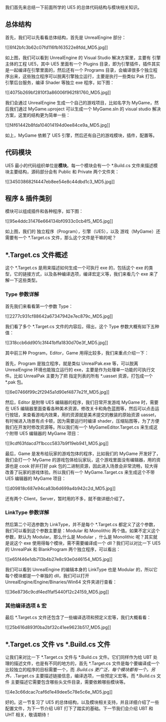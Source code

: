我们首先来总结一下前面所学的 UE5 的总体代码结构与模块相关知识。

## 总体结构

首先，我们可以先看看总体结构，首先是 UnrealEngine 部分：

![[6f42bfc3b62c07fd116fb163522e8fdd_MD5.jpg]]

如上图，我们可以看到 UnrealEngine 的 Visual Studio 解决方案里，主要有 引擎主体的工程 UE5，其中 UE5 里面有一个 Plugins 目录，即为引擎插件，插件其实是一起编译在引擎里面的，然后还有一个 Programs 目录，会编译很多个独立程序出来，这些独立程序可以脱离引擎独立运行，主要是执行一些类似 Pak 打包，引擎后台服务，编译 Shader 等独立 exe 程序，如下图：

![[4075b269bf2810f3a86006f962f81760_MD5.jpg]]

我们会通过 UnrealEngine 生成一个自己的游戏项目，比如名字为 MyGame，然后我们通过 MyGame.uproject 可以生成一个 MyGame.sln 的 visual studio 解决方案，这里的结构更为简单一些：

![[f4f61442b8fda104014194d0ee84ce9a_MD5.jpg]]

如上，MyGame 依赖了 UE5 引擎，然后还有自己的游戏模块，插件，配置等。

## 代码模块

UE5 最小的代码组织单位是**模块**。每一个模块会有一个 *.Build.cs 文件来描述模块主要结构，源码部分会有 Public 和 Private 两个文件夹：

![[345038682f4447eb8ee54e8c44dbd1c3_MD5.jpg]]

## 程序 & 插件类别

模块可以组成插件和各种程序，如下图：

![[95e4ddc31476e664134bf0933c0cb4f5_MD5.jpg]]

如上图，我们的 独立程序（Program），引擎（UE5），以及 游戏（MyGame）还需要有一个 *.Target.cs 文件，那么这个文件是干嘛的呢？

## *.Target.cs 文件概述

这个 *.Target.cs 是用来描述如何生成一个可执行 exe 的，包括这个 exe 的类型，它的链接方式，以及各种编译选项，编译宏定义等，我们来看几个 exe 来了解一下这些类型。

### **Type 参数详解**

首先我们来看看第一个参数 Type：

![[2277c931cf88642a67347942e7ec879c_MD5.jpg]]

我们看了多个 *.Target.cs 文件的内容后，得出，这个 Type 参数大概有如下五种值：

![[318ccb6dd901c3f441bffa1830d70e3f_MD5.jpg]]

其中前三种 Program，Editor，Game 用得比较多，我们来重点介绍一下：

首先，Program 是独立程序，就是类似 UnrealPak.exe 等，可以脱离 UnrealEngine 环境也能独立运行的 exe，主要是作为处理单一功能的可执行文件。比如 UnrealPak 主要为了把 指定列表的所有 *.uasset 资源，打包成一个 *.pak 包。

![[6e07466f99c2f2945a1d90ef4877e21f_MD5.jpg]]

然后，Editor 是附带 UE5 编辑器的程序，我们日常开发游戏 MyGame 时，需要在 UE5 编辑器里面查看各种美术资源，修改关卡和角色蓝图等，然后可以点击运行按钮，来查看游戏内效果，用的资源就是美术提交的散装的原始资源 uasset，有时候进入场景有点卡顿，因为需要运行时编译 shader，压缩贴图等，为了方便我们在开发时修改资源等。所以我们有一个 MyGameEditor.Target.cs 来生成这个附带 UE5 编辑器的 MyGame 项目：

![[9cdf63fdacd7f1bccc5837b9f19eb941_MD5.jpg]]

最后，Game 是发布给玩家的游戏包体的程序，比如我们的 MyGame 开发好了，我们会打一个 MyGame 的游戏包体给玩家玩，这个游戏里面没有编辑器，用的资源也是 cook 好并打好 pak 包的二进制资源，因此进入场景会非常流畅，较大得改善了玩家的游戏体验。所以我们有一个 MyGame.Target.cs 来生成这个不带 UE5 编辑器的 MyGame 项目：

![[d09818c687e94ca83b6d699a4b942c2d_MD5.jpg]]

还有两个 Client，Server，暂时用的不多，就不做详细介绍了。

### LinkType 参数详解

然后第二个可选参数为 LinkType，并不是每个 *.Target.cs 都定义了这个参数，我们可以看到这个参数主要是：Modular 和 Monolithic 两个值。如果不定义这个参数，默认为 Modular。那么什么是 Modular ，什么是 Monolithic 呢？其实就是说这个 exe 使用得每个模块，需不需要编译成一个 dll？我们可以对比一下 UE5 的 UnrealPak 和 BlankProgram 两个独立程序，可以看出：

![[e65f446e1db713b4b27e8c93e0d46154_MD5.jpg]]

我们可以看到 UnrealEngine 的编辑本身的 LinkType 也是 Modular 的，所以它每个模块都是一个单独的 dll，我们可以打开 UnrealEngine/Engine/Binaries/Win64 文件夹进行查看：

![[36e8736c9cdf4ed1faf5440f12c24159_MD5.jpg]]

### 其他编译选项 & 宏

最后 *.Target.cs 文件还包含了一些编译选项和预定义宏等，我们大概看看：

![[25b616d893f0ba2bf32c41ee9623b517_MD5.jpg]]

## *.Target.cs 文件 vs *.Build.cs 文件

让我们来对比一下 *.Target.cs 文件与 *.Build.cs 文件。它们同样作为给 UBT 处理的描述文件，也是有不同的地方的，首先 *.Target.cs 文件是每个要编译成一个比较独立的程序的目标需要一个，而 *.Build.cs 更广泛，每个模块都有一个。另外，*.Target.cs 主要描述链接信息，编译选项，一些预定义宏等。而 *.Build.cs 文件 主要描述它需要包含哪些头文件目录，需要依赖哪些模块等。

![[4e3c66dcac7caf6d1e49dee5c78e5c6e_MD5.jpg]]

好的。这一节复习了 UE5 的总体结构，以及模块相关支持，并且详细介绍了一些配置文件，为下一节介绍 UBT 打下了踏实的基础。下一节我们会介绍 UBT 和 UHT 相关，敬请期待！